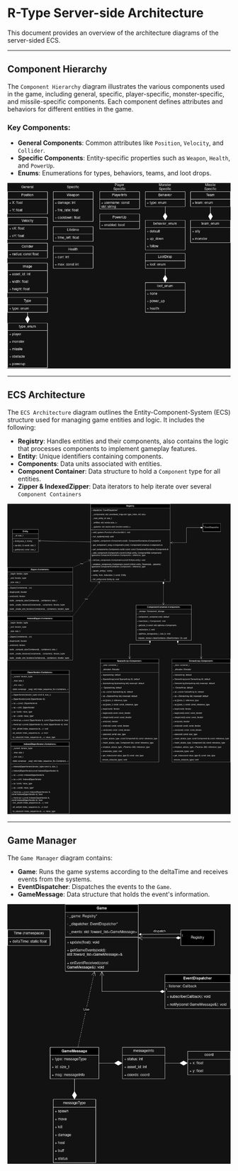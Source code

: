 # R-Type Server-side Architecture

This document provides an overview of the architecture diagrams of the server-sided ECS.

---

## Component Hierarchy

The `Component Hierarchy` diagram illustrates the various components used in the game, including general, specific, player-specific, monster-specific, and missile-specific components. Each component defines attributes and behaviors for different entities in the game.

### Key Components:

- **General Components**: Common attributes like `Position`, `Velocity`, and `Collider`.
- **Specific Components**: Entity-specific properties such as `Weapon`, `Health`, and `PowerUp`.
- **Enums**: Enumerations for types, behaviors, teams, and loot drops.

![Component Hierarchy Placeholder](./components/r-type-Components.png)

---

## ECS Architecture

The `ECS Architecture` diagram outlines the Entity-Component-System (ECS) structure used for managing game entities and logic. It includes the following:

- **Registry**: Handles entities and their components, also contains the logic that processes components to implement gameplay features.
- **Entity**: Unique identifiers containing components.
- **Components**: Data units associated with entities.
- **Component Container**: Data structure to hold a `Component` type for all entities.
- **Zipper & IndexedZipper**: Data iterators to help iterate over several `Component Containers`

![ECS Architecture Placeholder](./ECS/r-type-ECS.png)

---

## Game Manager

The `Game Manager` diagram contains:

- **Game**: Runs the game systems according to the deltaTime and receives events from the systems.
- **EventDispatcher**: Dispatches the events to the `Game`.
- **GameMessage**: Data structure that holds the event's information.

![Game Manager Placeholder](./manager/r-type-Manager.png)
